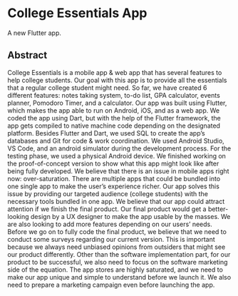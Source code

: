 # College Essentials App

A new Flutter app.

## Abstract

College Essentials is a mobile app & web app that has several features to help college students. Our goal with this app is to provide all the essentials that a regular college student might need. So far, we have created 6 different features: notes taking system, to-do list, GPA calculator, events planner, Pomodoro Timer, and a calculator. Our app was built using Flutter, which makes the app able to run on Android, iOS, and as a web app. We coded the app using Dart, but with the help of the Flutter framework, the app gets compiled to native machine code depending on the designated platform. Besides Flutter and Dart, we used SQL to create the app’s databases and Git for code & work coordination. We used Android Studio, VS Code, and an android simulator during the development process. For the testing phase, we used a physical Android device. We finished working on the proof-of-concept version to show what this app might look like after being fully developed. We believe that there is an issue in mobile apps right now: over-saturation. There are multiple apps that could be bundled into one single app to make the user’s experience richer. Our app solves this issue by providing our targeted audience (college students) with the necessary tools bundled in one app. We believe that our app could attract attention if we finish the final product. Our final product would get a better-looking design by a UX designer to make the app usable by the masses. We are also looking to add more features depending on our users’ needs. Before we go on to fully code the final product, we believe that we need to conduct some surveys regarding our current version. This is important because we always need unbiased opinions from outsiders that might see our product differently. Other than the software implementation part, for our product to be successful, we also need to focus on the software marketing side of the equation. The app stores are highly saturated, and we need to make our app unique and simple to understand before we launch it. We also need to prepare a marketing campaign even before launching the app.
